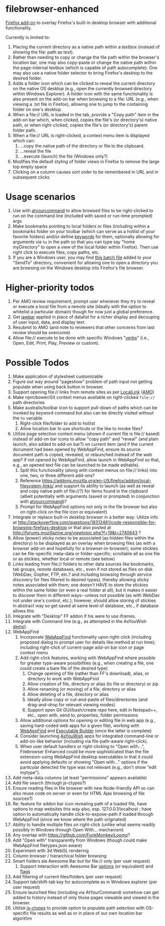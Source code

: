 # filebrowser-enhanced

[Firefox add-on](https://addons.mozilla.org/en-US/firefox/addon/filebrowser-enhanced/)
to overlay Firefox's built-in desktop browser with additional functionality.

Currently is limited to:

1. Placing the current directory as a native path within a textbox (instead
of showing the file: path as text).
1. Rather than needing to copy or change the file path within the
browser's location bar, one may also copy-paste or change the
native path within the page-internal textbox (which is capable of
path autocomplete). One may also use a native folder selector to
bring Firefox's desktop to the desired folder.
1. Adds a folder icon which can be clicked to reveal the current
directory on the native OS desktop (e.g., open the currently browsed
directory within Windows Explorer). A folder icon with the same
functionality is also present on the add-on bar when browsing to a
file: URL (e.g., when viewing a .txt file in Firefox), allowing one to
jump to the containing folder on one's desktop.
1. When a file:// URL is loaded in the tab, provide a "Copy path" item in the
add-on bar which, when clicked, copies the file's (or directory's) native
path, or when right-clicked, copies the file's (or directory's) parent
folder path.
1. When a file:// URL is right-clicked, a context menu item is displayed
which can:
    1. ...copy the native path of the directory or file to the clipboard.
    1. ...reveal the file
    1. ...execute (launch) the file (Windows only?)
1. Modifies the default styling of folder views in Firefox to remove the
large top empty space
1. Clicking on a column causes sort order to be remembered in URL
and in subsequent clicks

# Usage scenarios

1. Use with [atyourcommand](https://github.com/brettz9/atyourcommand)
to allow browsed files to be right-clicked to run on the command line
(included with saved or run-time prompted) args
1. Make bookmarks pointing to local folders or files (including within a
bookmarks folder on your toolbar (which can serve as a hotlist of
your favorite folders) and/or define
[keywords](http://kb.mozillazine.org/Using_keyword_searches)
for them, optionally allowing for arguments via `%s` in the path so that
you can type say "home myDirectory" to open a view of the local folder
within Firefox). Then use right click to execute files, copy paths, etc.
1. If you are a Windows user, you may find
[this batch file](https://github.com/brettz9/webappfind/blob/master/batch/openFolderInFirefox.bat)
added to your "SendTo" directory, convenient for allowing one to
open a directory you are browsing on the Windows desktop into
Firefox's file browser.

# Higher-priority todos
1. Per AMO review requirement, prompt user whenever they try to reveal or
execute a local file from a remote site (ideally with the option to whitelist a
particular domain) though for now just a global preference.
1. Get [jawbar](https://github.com/brettz9/jawbar) applied in place of datalist
for a richer display and decouping of user input, data, and display text.
1. Resubmit to AMO (and note to reviewers that other concerns from
last review should be overcome)
1. Allow file:// execute to be done with specific Windows
"[verbs](http://msdn.microsoft.com/en-us/library/bb165967.aspx)"
(i.e., Open, Edit, Print, Play, Preview or custom).

# Possible Todos

1. Make application of stylesheet customizable
1. Figure out way around "pageshow" problem of path input not getting
populate when using back button in browser.
1. Support opening file:// links from remote sites as per [LocalLink](http://locallink.mozdev.org/)
([AMO](https://addons.mozilla.org/en-US/firefox/addon/locallink/))
1. Make npm/bower/Git context menus available on right-clicked
`file://` path directories
1. Make australis/toolbar icon to support pull-down of paths which
can be invoked by keyword command but also can be directly visited
without the `%s` variable.
    1. Right-click file/folder to add to hotlist
    1. Allow location bar to use shortcuts or the like to invoke files?
1. Utilize page selection context menu (shown if current file is
file:// based) instead of add-on bar icons to allow "copy path" and "reveal"
(and plain launch, also added to add-on bar?) on current item (and
if the current document had been opened by WebAppFind, ensure
its source document path is copied, revealed, or relaunched instead
of the web app? if not opened by WebAppFind, allow launch in
WebAppFind so that, e.g., an opened text file can be launched to
be made editable).
    1. Split this functionality (along with context menus on file:// links)
    into one, two, or three different add-ons?
    1. Reference https://addons.mozilla.org/en-US/firefox/addon/local-filesystem-links/
    and support its ability to launch (as well as reveal and copy native
    path of file://?) for items found in the clipboard (albeit potentially
    with arguments (saved or prompted) in conjunction with
    [atyourcommand](https://github.com/brettz9/atyourcommand))?
    1. Prompt for WebAppFind options not only in the file browser but
    also on right-click on the file icon or equivalent)
1. Integrate or replace built-in desktop browser in a better way:
Utilize info at
http://stackoverflow.com/questions/18312461/code-responsible-for-browsing-firefoxs-desktop
or that also posted at http://forums.mozillazine.org/viewtopic.php?f=19&t=2740643 ?
1. Allow (power) sticky notes to be associated (as hidden files within
the directory) to be displayed as an overlay when browsing files (as
with a browser add-on and hopefully for a browser-in-browser); some
stickies can be file-specific meta-data or folder-specific; scrollable all
as one file or as stickies, whether local or remote (see below)
1. Links leading from file:// folders to other data sources like bookmarks,
tab groups, remote databases, etc., even if not stored as files on disk
(WebDav, Gopher, FTP, etc.? and including browsing through service
discovery for files filtered to desired types), thereby allowing sticky notes
associated with them; one doesn't HAVE to store the stickies within the
same folder (or even a real folder at all), but it makes it easier to discover
them in different ways--unless not possible (as with WebDav not under
one's control, etc.); however, should allow storing of stickies in abstract
way so get saved at same level of database, etc., if database allows this
1. Integrate with "Desktop" FF addon if his were to use iframes.
1. Integrate with Command line (e.g., as attempted in the AsYouWish
[demo](https://github.com/brettz9/asyouwish/blob/master/demos/requestPrivs-command-line-demo.html)).
1. WebAppFind
    1. Incorporate [WebAppFind](https://github.com/brettz9/webappfind)
    functionality upon right-click (including proposed dialog to prompt user
    for details like method at run time); including right-click of
    current-page add-on bar icon or page context menu
    1. Add right-click features, working with WebAppFind where possible for
    greater type-aware possibilities (e.g., when creating a file, one could
    create a bare file of the desired type)
        1. Change opening of file (rather than FF's download), alias,
        or directory to work with WebAppFind
        1. Allow creation of file, directory or alias (to file or directory)
        or zip
        1. Allow renaming (or moving) of a file, directory or alias
        1. Allow deleting of a file, directory or alias
        1. Ideally allow copy or cut-and-paste of files/directories (and
        drag-and-drop for relevant viewing modes)
        1. Support open Git GUI/bash/create repo here, edit in Notepad++,
        etc., open with, send to, properties, folder permissions
    1. Allow additional options for opening or editing file in web app (e.g.,
    saving hard-coded web apps for a given file), working with
    [WebAppFind](https://github.com/brettz9/webappfind) and
    [Executable Builder](https://github.com/brettz9/executable-builder)
    (once the latter is complete)
    1. Consider launching [AsYouWish](https://github.com/brettz9/asyouwish/)
    apps for integrated command-line or add-on-like behavior (including via
    file-path-aware right-click).
    1. When user default handlers or right-clicking to "Open with...",
    Filebrowser Enhanced could be more sophisticated than the file
    extension-using WebAppFind desktop executables in that it could
    avoid applying defaults or showing "Open with..." options if the
    particular detected file type was not relevant (e.g., don't show
    "edit mytype").
1. Add meta-data columns (at least "permissions" appears available)
1. Add file search (through js-ctypes?)
1. Ensure reading files in file browser with new Node-friendly API
so can also reuse code on server or even for HTML Ajax browsing
of file sources?)
1. Re: feature for addon bar icon revealing path of a loaded file,
have options to map websites this way also, esp. 127.0.0.1/localhost ;
have option to automatically handle click-to-expose-path if loaded
through WebAppFind (since we know where the path originated)
1. Ability to handle multiple files on right-click (unlike what seems
readily possibly in Windows through Open With... mechanism)
1. Any overlap with <https://github.com/FunkMonkey/Loomo>?
1. Add "Open with" transparently from Windows (though could make WebAppFind filetypes.json aware)
1. Experiment with 3d WebGL rendering
1. Column browser / hierarchical folder browsing
1. Smart folders ala Awesome Bar but for file:// only (per user request)
    1. Support interaction with Awesome Bar [options](https://support.mozilla.org/en-US/kb/awesome-bar-find-your-bookmarks-history-and-tabs#w_how-can-i-control-what-results-the-location-bar-shows-me)
    (or equivalent) and [flags](https://support.mozilla.org/en-US/kb/awesome-bar-find-your-bookmarks-history-and-tabs#w_changing-results-on-the-fly)
1. Add filtering of current files/folders (per user request)
1. Support tab/shift-tab key for autocomplete as in Windows explorer (per user request)
1. Ensure launched files (including via AtYourCommand) somehow can get added
to history instead of only those pages viewable and viewed in the browser.
1. Utilize
[js-ctypes](https://developer.mozilla.org/en-US/docs/Mozilla/js-ctypes)
to provide option to populate path selection with OS-specific file results
as well as or in place of our own location bar algorithm
